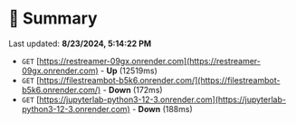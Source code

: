# 📖 Summary
Last updated: **8/23/2024, 5:14:22 PM**

- `GET` [https://restreamer-09gx.onrender.com](https://restreamer-09gx.onrender.com) - **Up** (12519ms)
- `GET` [https://filestreambot-b5k6.onrender.com/](https://filestreambot-b5k6.onrender.com/) - **Down** (172ms)
- `GET` [https://jupyterlab-python3-12-3.onrender.com](https://jupyterlab-python3-12-3.onrender.com) - **Down** (188ms)
